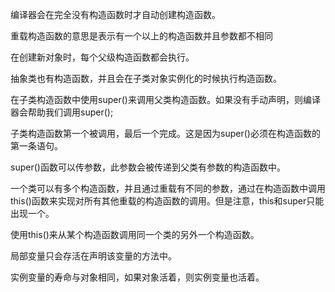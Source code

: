 编译器会在完全没有构造函数时才自动创建构造函数。

重载构造函数的意思是表示有一个以上的构造函数并且参数都不相同

在创建新对象时，每个父级构造函数都会执行。

抽象类也有构造函数，并且会在子类对象实例化的时候执行构造函数。

在子类构造函数中使用super()来调用父类构造函数。如果没有手动声明，则编译器会帮助我们调用super();

子类构造函数第一个被调用，最后一个完成。这是因为super()必须在构造函数的第一条语句。

super()函数可以传参数，此参数会被传递到父类有参数的构造函数中。

一个类可以有多个构造函数，并且通过重载有不同的参数，通过在构造函数中调用this()函数来实现对所有其他重载的构造函数的调用。但是注意，this和super只能出现一个。

使用this()来从某个构造函数调用同一个类的另外一个构造函数。

局部变量只会存活在声明该变量的方法中。

实例变量的寿命与对象相同，如果对象活着，则实例变量也活着。